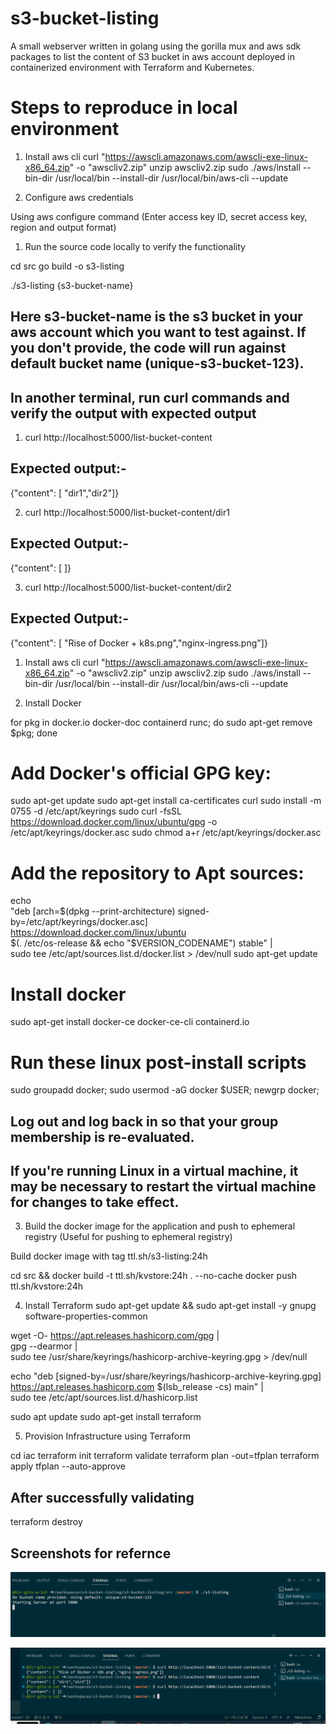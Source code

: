 # s3-bucket-listing
A small webserver written in golang using the gorilla mux and aws sdk packages to list the content of S3 bucket in aws account deployed in containerized environment with Terraform and Kubernetes.


# Steps to reproduce in local environment

1. Install aws cli
curl "https://awscli.amazonaws.com/awscli-exe-linux-x86_64.zip" -o "awscliv2.zip"
unzip awscliv2.zip
sudo ./aws/install --bin-dir /usr/local/bin --install-dir /usr/local/bin/aws-cli --update

2. Configure aws credentials

Using aws configure command (Enter access key ID, secret access key, region and output format)

1. Run the source code locally to verify the functionality

cd src
go build -o s3-listing

./s3-listing {s3-bucket-name}
## Here s3-bucket-name is the s3 bucket in your aws account which you want to test against. If you don't provide, the code will run against default bucket name (unique-s3-bucket-123).

## In another terminal, run curl commands and verify the output with expected output

1. curl http://localhost:5000/list-bucket-content

## Expected output:- 

{"content": [ "dir1","dir2"]}

2. curl http://localhost:5000/list-bucket-content/dir1

## Expected Output:-

{"content": [ ]}

3. curl http://localhost:5000/list-bucket-content/dir2

## Expected Output:-

{"content": [ "Rise of Docker + k8s.png","nginx-ingress.png"]}

1. Install aws cli
curl "https://awscli.amazonaws.com/awscli-exe-linux-x86_64.zip" -o "awscliv2.zip"
unzip awscliv2.zip
sudo ./aws/install --bin-dir /usr/local/bin --install-dir /usr/local/bin/aws-cli --update

2. Install Docker

for pkg in docker.io docker-doc containerd runc; do sudo apt-get remove $pkg; done

# Add Docker's official GPG key:
sudo apt-get update
sudo apt-get install ca-certificates curl
sudo install -m 0755 -d /etc/apt/keyrings
sudo curl -fsSL https://download.docker.com/linux/ubuntu/gpg -o /etc/apt/keyrings/docker.asc
sudo chmod a+r /etc/apt/keyrings/docker.asc

# Add the repository to Apt sources:
echo \
  "deb [arch=$(dpkg --print-architecture) signed-by=/etc/apt/keyrings/docker.asc] https://download.docker.com/linux/ubuntu \
  $(. /etc/os-release && echo "$VERSION_CODENAME") stable" | \
  sudo tee /etc/apt/sources.list.d/docker.list > /dev/null
sudo apt-get update

# Install docker
sudo apt-get install docker-ce docker-ce-cli containerd.io

# Run these linux post-install scripts

sudo groupadd docker; sudo usermod -aG docker $USER; newgrp docker;

## Log out and log back in so that your group membership is re-evaluated.

## If you're running Linux in a virtual machine, it may be necessary to restart the virtual machine for changes to take effect.

3. Build the docker image for the application and push to ephemeral registry
(Useful for pushing to ephemeral registry)

Build docker image with tag ttl.sh/s3-listing:24h

cd src  && docker build -t ttl.sh/kvstore:24h . --no-cache
docker push ttl.sh/kvstore:24h

4. Install Terraform
sudo apt-get update && sudo apt-get install -y gnupg software-properties-common

wget -O- https://apt.releases.hashicorp.com/gpg | \
gpg --dearmor | \
sudo tee /usr/share/keyrings/hashicorp-archive-keyring.gpg > /dev/null

echo "deb [signed-by=/usr/share/keyrings/hashicorp-archive-keyring.gpg] \
https://apt.releases.hashicorp.com $(lsb_release -cs) main" | \
sudo tee /etc/apt/sources.list.d/hashicorp.list

sudo apt update
sudo apt-get install terraform

5. Provision Infrastructure using Terraform

cd iac
terraform init
terraform validate
terraform plan -out=tfplan
terraform apply tfplan --auto-approve

## After successfully validating
terraform destroy


## Screenshots for refernce

![Sceenshot the binary of the code running](service_running.png)

![Sceenshot the service code response](responses.png)
